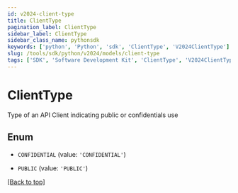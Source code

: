 ```yaml
---
id: v2024-client-type
title: ClientType
pagination_label: ClientType
sidebar_label: ClientType
sidebar_class_name: pythonsdk
keywords: ['python', 'Python', 'sdk', 'ClientType', 'V2024ClientType']
slug: /tools/sdk/python/v2024/models/client-type
tags: ['SDK', 'Software Development Kit', 'ClientType', 'V2024ClientType']
---
```


# ClientType

Type of an API Client indicating public or confidentials use

## Enum

- `CONFIDENTIAL` (value: `'CONFIDENTIAL'`)

- `PUBLIC` (value: `'PUBLIC'`)

[[Back to top]](#)
